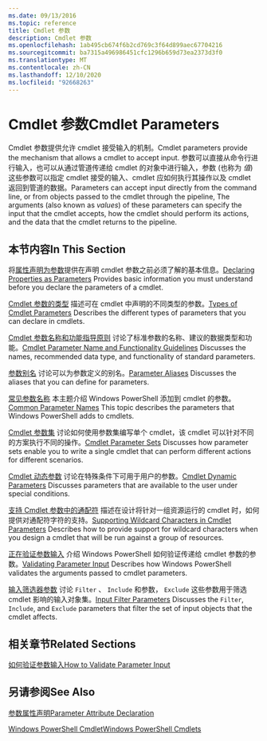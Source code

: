 ```yaml
---
ms.date: 09/13/2016
ms.topic: reference
title: Cmdlet 参数
description: Cmdlet 参数
ms.openlocfilehash: 1ab495cb674f6b2cd769c3f64d899aec67704216
ms.sourcegitcommit: ba7315a496986451cfc1296b659d73ea2373d3f0
ms.translationtype: MT
ms.contentlocale: zh-CN
ms.lasthandoff: 12/10/2020
ms.locfileid: "92668263"
---
```

# <a name="cmdlet-parameters"></a><span data-ttu-id="eaac5-103">Cmdlet 参数</span><span class="sxs-lookup"><span data-stu-id="eaac5-103">Cmdlet Parameters</span></span>

<span data-ttu-id="eaac5-104">Cmdlet 参数提供允许 cmdlet 接受输入的机制。</span><span class="sxs-lookup"><span data-stu-id="eaac5-104">Cmdlet parameters provide the mechanism that allows a cmdlet to accept input.</span></span> <span data-ttu-id="eaac5-105">参数可以直接从命令行进行输入，也可以从通过管道传递给 cmdlet 的对象中进行输入，参数 (也称为 *值*) 这些参数可以指定 cmdlet 接受的输入、cmdlet 应如何执行其操作以及 cmdlet 返回到管道的数据。</span><span class="sxs-lookup"><span data-stu-id="eaac5-105">Parameters can accept input directly from the command line, or from objects passed to the cmdlet through the pipeline, The arguments (also known as *values*) of these parameters can specify the input that the cmdlet accepts, how the cmdlet should perform its actions, and the data that the cmdlet returns to the pipeline.</span></span>

## <a name="in-this-section"></a><span data-ttu-id="eaac5-106">本节内容</span><span class="sxs-lookup"><span data-stu-id="eaac5-106">In This Section</span></span>

<span data-ttu-id="eaac5-107">将[属性声明为参数](./declaring-properties-as-parameters.md)提供在声明 cmdlet 参数之前必须了解的基本信息。</span><span class="sxs-lookup"><span data-stu-id="eaac5-107">[Declaring Properties as Parameters](./declaring-properties-as-parameters.md) Provides basic information you must understand before you declare the parameters of a cmdlet.</span></span>

<span data-ttu-id="eaac5-108">[Cmdlet 参数的类型](./types-of-cmdlet-parameters.md) 描述可在 cmdlet 中声明的不同类型的参数。</span><span class="sxs-lookup"><span data-stu-id="eaac5-108">[Types of Cmdlet Parameters](./types-of-cmdlet-parameters.md) Describes the different types of parameters that you can declare in cmdlets.</span></span>

<span data-ttu-id="eaac5-109">[Cmdlet 参数名称和功能指导原则](./standard-cmdlet-parameter-names-and-types.md) 讨论了标准参数的名称、建议的数据类型和功能。</span><span class="sxs-lookup"><span data-stu-id="eaac5-109">[Cmdlet Parameter Name and Functionality Guidelines](./standard-cmdlet-parameter-names-and-types.md) Discusses the names, recommended data type, and functionality of standard parameters.</span></span>

<span data-ttu-id="eaac5-110">[参数别名](./parameter-aliases.md) 讨论可以为参数定义的别名。</span><span class="sxs-lookup"><span data-stu-id="eaac5-110">[Parameter Aliases](./parameter-aliases.md) Discusses the aliases that you can define for parameters.</span></span>

<span data-ttu-id="eaac5-111">[常见参数名称](./common-parameter-names.md) 本主题介绍 Windows PowerShell 添加到 cmdlet 的参数。</span><span class="sxs-lookup"><span data-stu-id="eaac5-111">[Common Parameter Names](./common-parameter-names.md) This topic describes the parameters that Windows PowerShell adds to cmdlets.</span></span>

<span data-ttu-id="eaac5-112">[Cmdlet 参数集](./cmdlet-parameter-sets.md) 讨论如何使用参数集编写单个 cmdlet，该 cmdlet 可以针对不同的方案执行不同的操作。</span><span class="sxs-lookup"><span data-stu-id="eaac5-112">[Cmdlet Parameter Sets](./cmdlet-parameter-sets.md) Discusses how parameter sets enable you to write a single cmdlet that can perform different actions for different scenarios.</span></span>

<span data-ttu-id="eaac5-113">[Cmdlet 动态参数](./cmdlet-dynamic-parameters.md) 讨论在特殊条件下可用于用户的参数。</span><span class="sxs-lookup"><span data-stu-id="eaac5-113">[Cmdlet Dynamic Parameters](./cmdlet-dynamic-parameters.md) Discusses parameters that are available to the user under special conditions.</span></span>

<span data-ttu-id="eaac5-114">[支持 Cmdlet 参数中的通配符](./supporting-wildcard-characters-in-cmdlet-parameters.md) 描述在设计将针对一组资源运行的 cmdlet 时，如何提供对通配符字符的支持。</span><span class="sxs-lookup"><span data-stu-id="eaac5-114">[Supporting Wildcard Characters in Cmdlet Parameters](./supporting-wildcard-characters-in-cmdlet-parameters.md) Describes how to provide support for wildcard characters when you design a cmdlet that will be run against a group of resources.</span></span>

<span data-ttu-id="eaac5-115">[正在验证参数输入](./validating-parameter-input.md) 介绍 Windows PowerShell 如何验证传递给 cmdlet 参数的参数。</span><span class="sxs-lookup"><span data-stu-id="eaac5-115">[Validating Parameter Input](./validating-parameter-input.md) Describes how Windows PowerShell validates the arguments passed to cmdlet parameters.</span></span>

<span data-ttu-id="eaac5-116">[输入筛选器参数](./input-filter-parameters.md) 讨论 `Filter` 、 `Include` 和参数， `Exclude` 这些参数用于筛选 cmdlet 影响的输入对象集。</span><span class="sxs-lookup"><span data-stu-id="eaac5-116">[Input Filter Parameters](./input-filter-parameters.md) Discusses the `Filter`, `Include`, and `Exclude` parameters that filter the set of input objects that the cmdlet affects.</span></span>

## <a name="related-sections"></a><span data-ttu-id="eaac5-117">相关章节</span><span class="sxs-lookup"><span data-stu-id="eaac5-117">Related Sections</span></span>

[<span data-ttu-id="eaac5-118">如何验证参数输入</span><span class="sxs-lookup"><span data-stu-id="eaac5-118">How to Validate Parameter Input</span></span>](./how-to-validate-parameter-input.md)

## <a name="see-also"></a><span data-ttu-id="eaac5-119">另请参阅</span><span class="sxs-lookup"><span data-stu-id="eaac5-119">See Also</span></span>

[<span data-ttu-id="eaac5-120">参数属性声明</span><span class="sxs-lookup"><span data-stu-id="eaac5-120">Parameter Attribute Declaration</span></span>](./parameter-attribute-declaration.md)

[<span data-ttu-id="eaac5-121">Windows PowerShell Cmdlet</span><span class="sxs-lookup"><span data-stu-id="eaac5-121">Windows PowerShell Cmdlets</span></span>](./cmdlet-overview.md)
